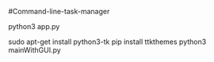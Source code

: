 #Command-line-task-manager




python3 app.py



sudo apt-get
install python3-tk
pip install ttkthemes
python3 mainWithGUI.py